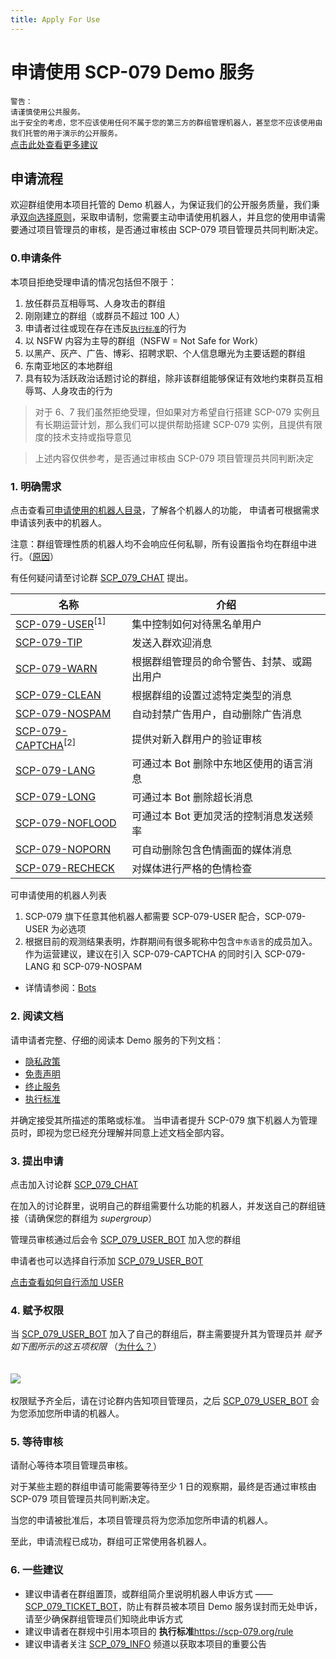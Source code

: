 ```yaml
---
title: Apply For Use
---
```


<link rel="stylesheet" href="/css/chinese.css">

# 申请使用 SCP-079 Demo 服务

`警告：`<br>
`请谨慎使用公共服务。`<br>
`出于安全的考虑，您不应该使用任何不属于您的第三方的群组管理机器人，甚至您不应该使用由我们托管的用于演示的公开服务。`<br>
[点击此处查看更多建议](/suggestions-zh/)

## 申请流程
欢迎群组使用本项目托管的 Demo 机器人，为保证我们的公开服务质量，我们秉承[双向选择原则](/principles-zh/##双向选择原则)，采取申请制，您需要主动申请使用机器人，并且您的使用申请需要通过项目管理员的审核，是否通过审核由 SCP-079 项目管理员共同判断决定。

### 0.申请条件
本项目拒绝受理申请的情况包括但不限于：

1. 放任群员互相辱骂、人身攻击的群组
2. 刚刚建立的群组（或群员不超过 100 人）
3. 申请者过往或现在存在违反[`执行标准`](/rule/)的行为
4. 以 NSFW 内容为主导的群组（NSFW = Not Safe for Work）
5. 以黑产、灰产、广告、博彩、招聘求职、个人信息曝光为主要话题的群组
6. 东南亚地区的本地群组
7. 具有较为活跃政治话题讨论的群组，除非该群组能够保证有效地约束群员互相辱骂、人身攻击的行为

> 对于 6、7 我们虽然拒绝受理，但如果对方希望自行搭建 SCP-079 实例且有长期运营计划，那么我们可以提供帮助搭建 SCP-079 实例，且提供有限度的技术支持或指导意见

> 上述内容仅供参考，是否通过审核由 SCP-079 项目管理员共同判断决定

### 1. 明确需求
点击查看[可申请使用的机器人目录](/bots/)，了解各个机器人的功能，
申请者可根据需求申请该列表中的机器人。

注意：群组管理性质的机器人均不会响应任何私聊，所有设置指令均在群组中进行。（[原因](/principles-zh/##操作可查原则)）

有任何疑问请至讨论群 [SCP_079_CHAT](https://t.me/SCP_079_CHAT) 提出。

| 名称              | 介绍                                        |
| ----------------- | ------------------------------------------- |
| [SCP-079-USER](/USER-zh/)<sup>[1]<sup/>  | 集中控制如何对待黑名单用户         |
| [SCP-079-TIP](/TIP/)       | 发送入群欢迎消息                            |
| [SCP-079-WARN](/WARN/)      | 根据群组管理员的命令警告、封禁、或踢出用户      |
| [SCP-079-CLEAN](/CLEAN-zh/)     | 根据群组的设置过滤特定类型的消息            |
| [SCP-079-NOSPAM](/NOSPAM/)    | 自动封禁广告用户，自动删除广告消息          |
|[SCP-079-CAPTCHA](/CAPTCHA-zh/)<sup>[2]<sup/> | 提供对新入群用户的验证审核   |
| [SCP-079-LANG](/LANG/)      | 可通过本 Bot 删除中东地区使用的语言消息     |
| [SCP-079-LONG](/LONG/)      | 可通过本 Bot 删除超长消息                   |
| [SCP-079-NOFLOOD](/NOFLOOD/)   | 可通过本 Bot 更加灵活的控制消息发送频率     |
| [SCP-079-NOPORN](/NOPORN/)    | 可自动删除包含色情画面的媒体消息            |
| [SCP-079-RECHECK](/RECHECK/)   | 对媒体进行严格的色情检查                    |
可申请使用的机器人列表

1.  SCP-079 旗下任意其他机器人都需要 SCP-079-USER 配合，SCP-079-USER 为必选项
2. 根据目前的观测结果表明，炸群期间有很多昵称中包含`中东语言`的成员加入。作为运营建议，建议在引入 SCP-079-CAPTCHA 的同时引入 SCP-079-LANG 和 SCP-079-NOSPAM
- 详情请参阅：[Bots](/bots/)

### 2. 阅读文档
请申请者完整、仔细的阅读本 Demo 服务的下列文档：

- [隐私政策](/PublicInformationAndPrivacyProtection/)
- [免责声明](/readme/##免责声明)
- [终止服务](/readme/##终止服务)
- [执行标准](/rule/) 

并确定接受其所描述的策略或标准。
当申请者提升 SCP-079 旗下机器人为管理员时，即视为您已经充分理解并同意上述文档全部内容。

### 3. 提出申请
点击加入讨论群 [SCP_079_CHAT](https://t.me/SCP_079_CHAT)

在加入的讨论群里，说明自己的群组需要什么功能的机器人，并发送自己的群组链接（请确保您的群组为 *supergroup*）

管理员审核通过后会令 [SCP_079_USER_BOT](https://t.me/SCP_079_USER_BOT) 加入您的群组

申请者也可以选择自行添加 [SCP_079_USER_BOT](https://t.me/SCP_079_USER_BOT)

[点击查看如何自行添加 USER](https://telegra.ph/SCP-079-USER-JOIN-12-04)

### 4. 赋予权限
当 [SCP_079_USER_BOT](https://t.me/SCP_079_USER_BOT) 加入了自己的群组后，群主需要提升其为管理员并 *赋予如下图所示的这五项权限* （[为什么？](https://telegra.ph/SCP-079-USER-12-04#%E9%97%AE%E4%B8%8E%E7%AD%94)）
<br><br><br>![](/images/user-permissions.png)<br><br>
权限赋予齐全后，请在讨论群内告知项目管理员，之后 [SCP_079_USER_BOT](https://t.me/SCP_079_USER_BOT) 会为您添加您所申请的机器人。

### 5. 等待审核
请耐心等待本项目管理员审核。

对于某些主题的群组申请可能需要等待至少 1 日的观察期，最终是否通过审核由 SCP-079 项目管理员共同判断决定。

当您的申请被批准后，本项目管理员将为您添加您所申请的机器人。

至此，申请流程已成功，群组可正常使用各机器人。

### 6. 一些建议
- 建议申请者在群组置顶，或群组简介里说明机器人申诉方式 —— [SCP_079_TICKET_BOT](https://t.me/SCP_079_TICKET_BOT)，防止有群员被本项目 Demo 服务误封而无处申诉，请至少确保群组管理员们知晓此申诉方式
- 建议申请者在群规中引用本项目的 **执行标准**<https://scp-079.org/rule> 
- 建议申请者关注 [SCP_079_INFO](https://t.me/SCP_079_INFO) 频道以获取本项目的重要公告